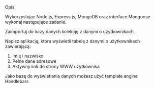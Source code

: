Opis

Wykorzystując Node.js, Express.js, MongoDB oraz interface Mongoose wykonaj następujące zadanie.

Zaimportuj do bazy danych kolekcję z danymi o użytkownikach.

Napisz aplikację, która wyświetli tabelę z danymi o użytkownikach zawierającą:

1. Imię i nazwisko
2. Pełne dane adresowe
3. Aktywny link do strony WWW użytkownika

Jako bazę do wyświetlania danych możesz użyć template engine Handlebars